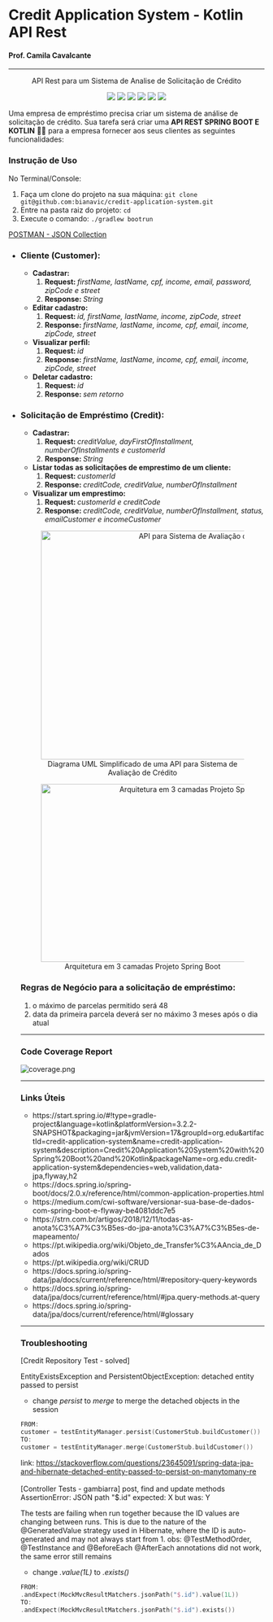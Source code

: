 # Credit Application System - Kotlin API Rest
#### Prof. Camila Cavalcante

<hr>

<p align="center">API Rest para um Sistema de Analise de Solicitação de Crédito</p>
<p align="center">
     <a alt="Java">
        <img src="https://img.shields.io/badge/Java-v17-blue.svg" />
    </a>
    <a alt="Kotlin">
        <img src="https://img.shields.io/badge/Kotlin-v1.9.21-purple.svg" />
    </a>
    <a alt="Spring Boot">
        <img src="https://img.shields.io/badge/Spring%20Boot-v3.2.1-brightgreen.svg" />
    </a>
    <a alt="Gradle">
        <img src="https://img.shields.io/badge/Gradle-v8.5-lightgreen.svg" />
    </a>
    <a alt="H2 ">
        <img src="https://img.shields.io/badge/H2-v2.2.224-darkblue.svg" />
    </a>
    <a alt="Flyway">
        <img src="https://img.shields.io/badge/Flyway-v10.4.1-red.svg">
    </a>
</p>

<p>Uma empresa de empréstimo precisa criar um sistema de análise de solicitação de crédito. Sua tarefa será criar uma <strong>API REST SPRING BOOT E KOTLIN</strong> 🍃💜 para a empresa fornecer aos seus clientes as seguintes funcionalidades:</p>

<h3>Instrução de Uso</h3>
<p>No Terminal/Console:</p>
<ol>
	<li>Faça um clone do projeto na sua máquina: <code>git clone git@github.com:bianavic/credit-application-system.git</code></li>
	<li>Entre na pasta raiz do projeto: <code>cd </code></li> 
	<li>Execute o comando: <code>./gradlew bootrun</code></li>
</ol>

[POSTMAN - JSON Collection](collection/dio-koltin.postman_collection.json)

<ul>
<li><h3>Cliente (Customer):</h3>
  <ul>
    <li><strong>Cadastrar:</strong>
         <ol>
            <li><strong>Request: </strong><em>firstName, lastName, cpf, income, email, password, zipCode e street</em></li>
            <li><strong>Response: </strong><em>String</em></li>
        </ol>
    </li>
  <li><strong>Editar cadastro:</strong>
    <ol>
      <li><strong>Request: </strong><em>id, firstName, lastName, income, zipCode, street</em></li>
      <li><strong>Response: </strong><em>firstName, lastName, income, cpf, email, income, zipCode, street</em></li>
    </ol>
  </li>  
  <li><strong>Visualizar perfil:</strong>
    <ol>
      <li><strong>Request: </strong> <em>id</em></li>
      <li><strong>Response: </strong><em>firstName, lastName, income, cpf, email, income, zipCode, street</em></li>
    </ol> 
  </li>
  <li><strong>Deletar cadastro:</strong>
    <ol>
      <li><strong>Request: </strong><em>id</em></li>
      <li><strong>Response: </strong><em>sem retorno</em></li>
    </ol>
  </li>
  </ul>
  </li>
  <li><h3>Solicitação de Empréstimo (Credit):</h3>
  <ul>
    <li><strong>Cadastrar:</strong>
         <ol>
            <li><strong>Request: </strong><em>creditValue, dayFirstOfInstallment, numberOfInstallments e customerId</em></li>
            <li><strong>Response: </strong><em>String</em></li>
        </ol>
    </li>
    <li><strong>Listar todas as solicitações de emprestimo de um cliente:</strong>
    <ol>
      <li><strong>Request: </strong><em>customerId</em></li>
      <li><strong>Response: </strong><em>creditCode, creditValue, numberOfInstallment</em></li>
    </ol> 
    </li>
    <li><strong>Visualizar um emprestimo:</strong>
    <ol>
      <li><strong>Request: </strong><em>customerId e creditCode</em></li>
      <li><strong>Response: </strong><em>creditCode, creditValue, numberOfInstallment, status, emailCustomer e incomeCustomer</em></li>
    </ol> 
    </li>
</ul>

<figure>
<p align="center">
  <img src="https://i.imgur.com/7phya16.png" height="450" width="650" alt="API para Sistema de Avaliação de Créditos"/><br>
  Diagrama UML Simplificado de uma API para Sistema de Avaliação de Crédito
</p>
</figure>
<figure>
<p align="center">
  <img src="https://i.imgur.com/1Ea5PH3.png" height="350" width="600" alt="Arquitetura em 3 camadas Projeto Spring Boot"/><br>
  Arquitetura em 3 camadas Projeto Spring Boot
</p>
</figure>

<h3>Regras de Negócio para a solicitação de empréstimo:</h3>
<ol>
  <li>o máximo de parcelas permitido será 48</li>
  <li>data da primeira parcela deverá ser no máximo 3 meses após o dia atual</li>
</ol>
<hr>

### Code Coverage Report
![coverage.png](..%2F..%2F..%2F..%2F..%2FPictures%2Fcoverage.png)

<hr>
<h3>Links Úteis</h3>
<ul>
  <li>https://start.spring.io/#!type=gradle-project&language=kotlin&platformVersion=3.2.2-SNAPSHOT&packaging=jar&jvmVersion=17&groupId=org.edu&artifactId=credit-application-system&name=credit-application-system&description=Credit%20Application%20System%20with%20Spring%20Boot%20and%20Kotlin&packageName=org.edu.credit-application-system&dependencies=web,validation,data-jpa,flyway,h2</li>
  <li>https://docs.spring.io/spring-boot/docs/2.0.x/reference/html/common-application-properties.html</li>
  <li>https://medium.com/cwi-software/versionar-sua-base-de-dados-com-spring-boot-e-flyway-be4081ddc7e5</li>
  <li>https://strn.com.br/artigos/2018/12/11/todas-as-anota%C3%A7%C3%B5es-do-jpa-anota%C3%A7%C3%B5es-de-mapeamento/</li>
  <li>https://pt.wikipedia.org/wiki/Objeto_de_Transfer%C3%AAncia_de_Dados</li>
  <li>https://pt.wikipedia.org/wiki/CRUD</li>
  <li>https://docs.spring.io/spring-data/jpa/docs/current/reference/html/#repository-query-keywords</li>
  <li>https://docs.spring.io/spring-data/jpa/docs/current/reference/html/#jpa.query-methods.at-query</li>
  <li>https://docs.spring.io/spring-data/jpa/docs/current/reference/html/#glossary</li>  
</ul>
<hr>
<h3>Troubleshooting</h3>

[Credit Repository Test - solved] 

EntityExistsException and PersistentObjectException: detached entity passed to persist
- change *persist* to *merge* to merge the detached objects in the session
```kotlin
FROM:
customer = testEntityManager.persist(CustomerStub.buildCustomer())
TO:
customer = testEntityManager.merge(CustomerStub.buildCustomer())
```
  link: https://stackoverflow.com/questions/23645091/spring-data-jpa-and-hibernate-detached-entity-passed-to-persist-on-manytomany-re
<br></br>
[Controller Tests - gambiarra] post, find and update methods
AssertionError: JSON path "$.id" expected: X but was: Y

The tests are failing when run together because the ID values are changing between runs.
This is due to the nature of the @GeneratedValue strategy used in Hibernate,
where the ID is auto-generated and may not always start from 1.
obs: @TestMethodOrder, @TestInstance and @BeforeEach @AfterEach annotations did not work, the same error still remains

- change *.value(1L)* to *.exists()*
```kotlin
FROM:
.andExpect(MockMvcResultMatchers.jsonPath("$.id").value(1L))
TO:
.andExpect(MockMvcResultMatchers.jsonPath("$.id").exists())
```